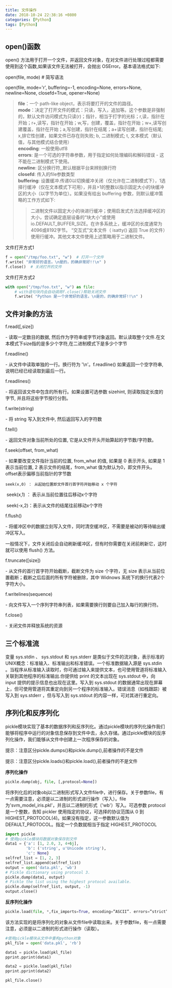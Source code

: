 ```yaml
---
title: 文件操作
date: 2018-10-24 22:38:16 +0800
categories: [Python]
tags: [Python]
---
```




## open()函数

open() 方法用于打开一个文件，并返回文件对象，在对文件进行处理过程都需要使用到这个函数,如果该文件无法被打开，会抛出 OSError。基本语法格式如下:

open(file, mode)  # 简写语法

open(file, mode='r', buffering=-1, encoding=None, errors=None, newline=None, closefd=True, opener=None)

>**file**：一个 path-like object，表示将要打开的文件的路径。  
>**mode**：决定了打开文件的模式：只读，写入，追加等。这个参数是非强制的，默认文件访问模式为只读(r)；指针，相当于打字的光标；r,读，指针在开始；r+,读写，指针在开始；w,写，创建，覆盖，指针在开始；w+,读写创建覆盖，指针在开始；a,写创建，指针在结尾；a+读写创建，指针在结尾; x,排它性创建，如果文件已存在则失败; b, 二进制模式; t, 文本模式（默认值，与其他模式结合使用）  
>**encoding**: 一般使用utf8  
>**errors**: 是一个可选的字符串参数，用于指定如何处理编码和解码错误 - 这不能在二进制模式下使用。  
>**newline**: 区分换行符,,默认根据平台来辨别换行符  
>**closefd**: 传入的file参数类型  
>**buffering**: 设置缓冲.传递0以切换缓冲关闭（仅允许在二进制模式下），1选择行缓冲（仅在文本模式下可用），并且>1的整数以指示固定大小的块缓冲区的大小（以字节为单位）。如果没有给出 buffering 参数，则默认缓冲策略的工作方式如下:  
>
>>二进制文件以固定大小的块进行缓冲；使用启发式方法选择缓冲区的大小，尝试确定底层设备的“块大小”或使用 io.DEFAULT_BUFFER_SIZE。在许多系统上，缓冲区的长度通常为4096或8192字节。
>>“交互式”文本文件（ isatty() 返回 True 的文件）使用行缓冲。其他文本文件使用上述策略用于二进制文件。

文件打开方式1  

```python
f = open("/tmp/foo.txt", "w")  # 打开一个文件  
f.write( "非常好的语言。\n是的，的确非常好!!\n" )  
f.close()  # 关闭打开的文件  
```

文件打开方式2  

```python
with open("/tmp/foo.txt", "w") as file:
    # with语句块内会自动调用f.close()帮助关闭文件
    f.write( "Python 是一个非常好的语言。\n是的，的确非常好!!\n" )
```

## 文件对象的方法

f.read([,size])

\- 读取一定数目的数据, 然后作为字符串或字节对象返回。默认读取整个文件.在文本模式下size指的是多少个字符,在二进制模式下是多少个字节

f.readline()

\- 从文件中读取单独的一行。换行符为 '\n'。f.readline() 如果返回一个空字符串, 说明已经已经读取到最后一行。

f.readlines() 

\- 将返回该文件中包含的所有行。如果设置可选参数 sizehint, 则读取指定长度的字节, 并且将这些字节按行分割。

f.write(string) 

\- 将 string 写入到文件中, 然后返回写入的字符数

f.tell() 

\- 返回文件对象当前所处的位置, 它是从文件开头开始算起的字节数/字符数。

f.seek(offset, from_what)

\- 如果要改变文件指针当前的位置, from_what 的值, 如果是 0 表示开头, 如果是 1 表示当前位置, 2 表示文件的结尾，from_what 值为默认为0，即文件开头。offset表示偏移当前指针的字节数

 	seek(x,0) ： 从起始位置即文件首行首字符开始移动 x 个字符

​	 seek(x,1) ： 表示从当前位置往后移动x个字符

​	 seek(-x,2)：表示从文件的结尾往前移动x个字符

f.flush()

\- 将缓冲区中的数据立刻写入文件，同时清空缓冲区，不需要是被动的等待输出缓冲区写入。

一般情况下，文件关闭后会自动刷新缓冲区，但有时你需要在关闭前刷新它，这时就可以使用 flush() 方法。

f.truncate([size])

\- 从文件的首行首字符开始截断，截断文件为 size 个字符，无 size 表示从当前位置截断；截断之后后面的所有字符被删除，其中 Widnows 系统下的换行代表2个字符大小。

f.writelines(sequence)

\- 向文件写入一个序列字符串列表，如果需要换行则要自己加入每行的换行符。

f.close() 

\- 关闭文件并释放系统的资源

## 三个标准流

变量 sys.stdin 、 sys.stdout 和 sys.stderr 是类似于文件的流对象，表示标准的UNIX概念：标准输入、标准输出和标准错误。一个标准数据输入源是 sys.stdin 。当程序从标准输入读取时，你可通过输入来提供文本，也可使用管道将标准输入关联到其他程序的标准输出.你提供给 print 的文本出现在 sys.stdout 中，向 input 提供的提示信息也出现在这里。写入到 sys.stdout 的数据通常出现在屏幕上，但可使用管道将其重定向到另一个程序的标准输入。错误消息（如栈跟踪）被写入到 sys.stderr ，但与写入到 sys.stdout 的内容一样，可对其进行重定向。

## 序列化和反序列化

pickle模块实现了基本的数据序列和反序列化。通过pickle模块的序列化操作我们能够将程序中运行的对象信息保存到文件中去，永久存储。通过pickle模块的反序列化操作，我们能够从文件中创建上一次程序保存的对象。

提示：注意区分pickle.dumps()和pickle.dump(),前者操作的不是文件

提示：注意区分pickle.loads()和pickle.load(),前者操作的不是文件

**序列化操作**

```python
pickle.dump(obj, file, [,protocol=None])
```

将序列化后的对象obj以二进制形式写入文件file中，进行保存。关于参数file，有一点需要注意，必须是以二进制的形式进行操作（写入）。file为'svm_model_iris.pkl'，并且以二进制的形式（'wb'）写入。可选参数 protocol 是一个整数，告知 pickler 使用指定的协议，可选择的协议范围从 0 到 HIGHEST_PROTOCOL(4)。如果没有指定，这一参数默认值为 DEFAULT_PROTOCOL。指定一个负数就相当于指定 HIGHEST_PROTOCOL

```python
import pickle
# 使用pickle模块将数据对象保存到文件
data1 = {'a': [1, 2.0, 3, 4+6j],
         'b': ('string', u'Unicode string'),
         'c': None}
selfref_list = [1, 2, 3]
selfref_list.append(selfref_list)
output = open('data.pkl', 'wb')
# Pickle dictionary using protocol 3.
pickle.dump(data1, output)
# Pickle the list using the highest protocol available.
pickle.dump(selfref_list, output, -1)
output.close()
```

**反序列化操作**

```python
pickle.load(file, *,fix_imports=True, encoding=”ASCII”. errors=”strict”)
```

该方法实现的是将序列化的对象从文件file中读取出来。关于参数file，有一点需要注意，必须是以二进制的形式进行操作（读取）。

```python
#使用pickle模块从文件中重构python对象
pkl_file = open('data.pkl', 'rb')

data1 = pickle.load(pkl_file)
pprint.pprint(data1)

data2 = pickle.load(pkl_file)
pprint.pprint(data2)

pkl_file.close()
```

